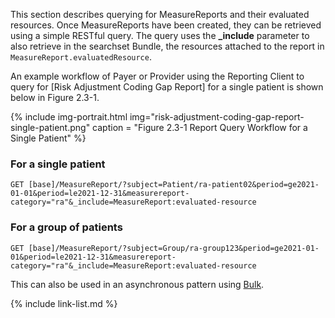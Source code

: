 
This section describes querying for MeasureReports and their evaluated resources. Once MeasureReports have been created, they can be retrieved using a simple RESTful query. The query uses the **_include** parameter to also retrieve in the searchset Bundle, the resources attached to the report in `MeasureReport.evaluatedResource`.

An example workflow of Payer or Provider using the Reporting Client to query for [Risk Adjustment Coding Gap Report] for a single patient is shown below in Figure 2.3-1.

{% include img-portrait.html img="risk-adjustment-coding-gap-report-single-patient.png" caption = "Figure 2.3-1 Report Query Workflow for a Single Patient" %}


### For a single patient

`GET [base]/MeasureReport/?subject=Patient/ra-patient02&period=ge2021-01-01&period=le2021-12-31&measurereport-category="ra"&_include=MeasureReport:evaluated-resource`

### For a group of patients
`GET [base]/MeasureReport/?subject=Group/ra-group123&period=ge2021-01-01&period=le2021-12-31&measurereport-category="ra"&_include=MeasureReport:evaluated-resource`

This can also be used in an asynchronous pattern using [Bulk](report-generation.html#bulk-data-request-for-risk-adjustment-coding-gap-measurereports).



{% include link-list.md %}